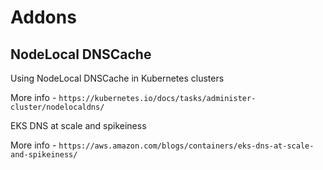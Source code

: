 # Addons

## NodeLocal DNSCache

Using NodeLocal DNSCache in Kubernetes clusters

More info - `https://kubernetes.io/docs/tasks/administer-cluster/nodelocaldns/`

EKS DNS at scale and spikeiness

More info - `https://aws.amazon.com/blogs/containers/eks-dns-at-scale-and-spikeiness/`
